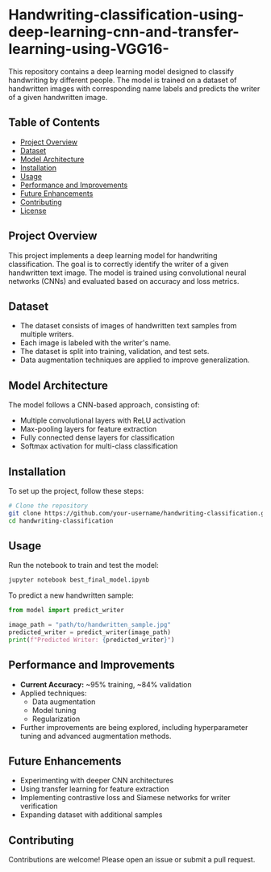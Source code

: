 # Handwriting-classification-using-deep-learning-cnn-and-transfer-learning-using-VGG16-
This repository contains a deep learning model designed to classify handwriting by different people. The model is trained on a dataset of handwritten images with corresponding name labels and predicts the writer of a given handwritten image.

## Table of Contents

- [Project Overview](#project-overview)
- [Dataset](#dataset)
- [Model Architecture](#model-architecture)
- [Installation](#installation)
- [Usage](#usage)
- [Performance and Improvements](#performance-and-improvements)
- [Future Enhancements](#future-enhancements)
- [Contributing](#contributing)
- [License](#license)

## Project Overview

This project implements a deep learning model for handwriting classification. The goal is to correctly identify the writer of a given handwritten text image. The model is trained using convolutional neural networks (CNNs) and evaluated based on accuracy and loss metrics.

## Dataset

- The dataset consists of images of handwritten text samples from multiple writers.
- Each image is labeled with the writer's name.
- The dataset is split into training, validation, and test sets.
- Data augmentation techniques are applied to improve generalization.

## Model Architecture

The model follows a CNN-based approach, consisting of:

- Multiple convolutional layers with ReLU activation
- Max-pooling layers for feature extraction
- Fully connected dense layers for classification
- Softmax activation for multi-class classification

## Installation

To set up the project, follow these steps:

```bash
# Clone the repository
git clone https://github.com/your-username/handwriting-classification.git
cd handwriting-classification


```

## Usage

Run the notebook to train and test the model:

```bash
jupyter notebook best_final_model.ipynb
```

To predict a new handwritten sample:

```python
from model import predict_writer

image_path = "path/to/handwritten_sample.jpg"
predicted_writer = predict_writer(image_path)
print(f"Predicted Writer: {predicted_writer}")
```

## Performance and Improvements

- **Current Accuracy:** \~95% training, \~84% validation
- Applied techniques:
  - Data augmentation
  - Model tuning
  - Regularization
- Further improvements are being explored, including hyperparameter tuning and advanced augmentation methods.

## Future Enhancements

- Experimenting with deeper CNN architectures
- Using transfer learning for feature extraction
- Implementing contrastive loss and Siamese networks for writer verification
- Expanding dataset with additional samples

## Contributing

Contributions are welcome! Please open an issue or submit a pull request.

